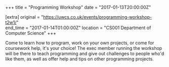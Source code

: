 +++
title = "Programming Workshop"
date = "2017-01-13T20:00:00Z"

[extra]
original = "https://uwcs.co.uk/events/programming-workshop-t2w1/"    
end_time = "2017-01-14T01:00:00Z"
location = "CS001 Department of Computer Science"
+++

Come to learn how to program, work on your own projects, or come for coursework help, it's your choice\! The exec member running the workshop will be there to teach programming and give out challenges to people who'd like them, as well as offer help and tips on other programming projects.


